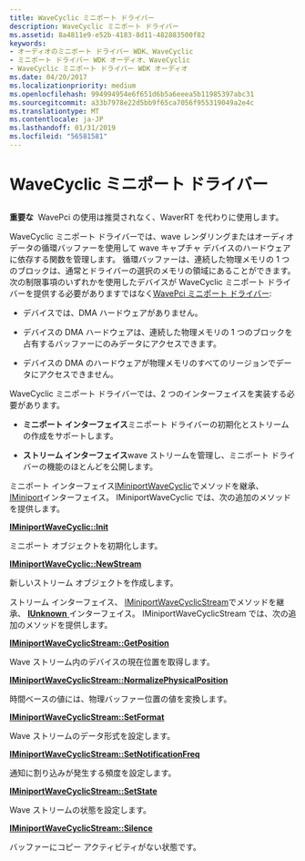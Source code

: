 ```yaml
---
title: WaveCyclic ミニポート ドライバー
description: WaveCyclic ミニポート ドライバー
ms.assetid: 8a4811e9-e52b-4183-8d11-482883500f82
keywords:
- オーディオのミニポート ドライバー WDK、WaveCyclic
- ミニポート ドライバー WDK オーディオ、WaveCyclic
- WaveCyclic ミニポート ドライバー WDK オーディオ
ms.date: 04/20/2017
ms.localizationpriority: medium
ms.openlocfilehash: 994994954e6f651d6b5a6eeea5b11985397abc31
ms.sourcegitcommit: a33b7978e22d5bb9f65ca7056f955319049a2e4c
ms.translationtype: MT
ms.contentlocale: ja-JP
ms.lasthandoff: 01/31/2019
ms.locfileid: "56581581"
---
```

# <a name="wavecyclic-miniport-driver"></a>WaveCyclic ミニポート ドライバー


## <span id="wavecyclic_miniport_driver"></span><span id="WAVECYCLIC_MINIPORT_DRIVER"></span>


**重要な**  WavePci の使用は推奨されなく、WaverRT を代わりに使用します。

 

WaveCyclic ミニポート ドライバーでは、wave レンダリングまたはオーディオ データの循環バッファーを使用して wave キャプチャ デバイスのハードウェアに依存する関数を管理します。 循環バッファーは、連続した物理メモリの 1 つのブロックは、通常とドライバーの選択のメモリの領域にあることができます。 次の制限事項のいずれかを使用したデバイスが WaveCyclic ミニポート ドライバーを提供する必要がありますではなく[WavePci ミニポート ドライバー](wavepci-miniport-driver.md):

-   デバイスでは、DMA ハードウェアがありません。

-   デバイスの DMA ハードウェアは、連続した物理メモリの 1 つのブロックを占有するバッファーにのみデータにアクセスできます。

-   デバイスの DMA のハードウェアが物理メモリのすべてのリージョンでデータにアクセスできません。

WaveCyclic ミニポート ドライバーでは、2 つのインターフェイスを実装する必要があります。

-   **ミニポート インターフェイス**ミニポート ドライバーの初期化とストリームの作成をサポートします。

-   **ストリーム インターフェイス**wave ストリームを管理し、ミニポート ドライバーの機能のほとんどを公開します。

ミニポート インターフェイス[IMiniportWaveCyclic](https://msdn.microsoft.com/library/windows/hardware/ff536714)でメソッドを継承、 [IMiniport](https://msdn.microsoft.com/library/windows/hardware/ff536698)インターフェイス。 IMiniportWaveCyclic では、次の追加のメソッドを提供します。

[**IMiniportWaveCyclic::Init**](https://msdn.microsoft.com/library/windows/hardware/ff536722)

ミニポート オブジェクトを初期化します。

[**IMiniportWaveCyclic::NewStream**](https://msdn.microsoft.com/library/windows/hardware/ff536723)

新しいストリーム オブジェクトを作成します。

ストリーム インターフェイス、 [IMiniportWaveCyclicStream](https://msdn.microsoft.com/library/windows/hardware/ff536715)でメソッドを継承、 [ **IUnknown** ](https://msdn.microsoft.com/library/windows/desktop/ms680509)インターフェイス。 IMiniportWaveCyclicStream では、次の追加のメソッドを提供します。

[**IMiniportWaveCyclicStream::GetPosition**](https://msdn.microsoft.com/library/windows/hardware/ff536716)

Wave ストリーム内のデバイスの現在位置を取得します。

[**IMiniportWaveCyclicStream::NormalizePhysicalPosition**](https://msdn.microsoft.com/library/windows/hardware/ff536717)

時間ベースの値には、物理バッファー位置の値を変換します。

[**IMiniportWaveCyclicStream::SetFormat**](https://msdn.microsoft.com/library/windows/hardware/ff536718)

Wave ストリームのデータ形式を設定します。

[**IMiniportWaveCyclicStream::SetNotificationFreq**](https://msdn.microsoft.com/library/windows/hardware/ff536719)

通知に割り込みが発生する頻度を設定します。

[**IMiniportWaveCyclicStream::SetState**](https://msdn.microsoft.com/library/windows/hardware/ff536720)

Wave ストリームの状態を設定します。

[**IMiniportWaveCyclicStream::Silence**](https://msdn.microsoft.com/library/windows/hardware/ff536721)

バッファーにコピー アクティビティがない状態です。
 

 




